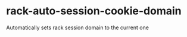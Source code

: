 rack-auto-session-cookie-domain
===============================

Automatically sets rack session domain to the current one